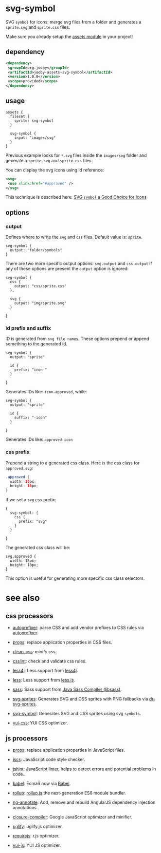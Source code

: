 # svg-symbol

SVG ```symbol``` for icons: merge svg files from a folder and generates a ```sprite.svg``` and ```sprite.css``` files.

Make sure you already setup the [assets module](https://github.com/jooby-project/jooby/tree/master/jooby-assets) in your project!

## dependency

```xml
<dependency>
 <groupId>org.jooby</groupId>
 <artifactId>jooby-assets-svg-symbol</artifactId>
 <version>1.0.0</version>
 <scope>provided</scope>
</dependency>
```

## usage

```
assets {
  fileset {
    sprite: svg-symbol
  }

  svg-symbol {
    input: "images/svg"
  }
}
```

Previous example looks for ```*.svg``` files inside the ```images/svg``` folder and generate a ```sprite.svg``` and ```sprite.css``` files.

You can display the svg icons using id reference:

```xml
<svg>
 <use xlink:href="#approved" />
</svg>
```

This technique is described here: <a href="https://css-tricks.com/svg-symbol-good-choice-icons">SVG `symbol` a Good Choice for Icons</a>

## options

### output

Defines where to write the ```svg``` and ```css``` files. Default value is: ```sprite```.

```
svg-symbol {
  output: "folder/symbols"
}
```

There are two more specific output options: ```svg.output``` and ```css.output``` if any of these options are present the ```output``` option is ignored:

```
svg-symbol {
  css {
    output: "css/sprite.css"
  },

  svg {
    output: "img/sprite.svg"
  }

}
```

### id prefix and suffix

ID is generated from ```svg file names```. These options prepend or append something to the generated id.

```
svg-symbol {
  output: "sprite"

  id {
    prefix: "icon-"
  }

}
```

Generates IDs like: ```icon-approved```, while:

```
svg-symbol {
  output: "sprite"

  id {
    suffix: "-icon"
  }

}
```

Generates IDs like: ```approved-icon```

### css prefix

Prepend a string to a generated css class. Here is the css class for ```approved.svg```:

```java
.approved {
  width: 18px;
  height: 18px;
}
```

If we set a ```svg``` css prefix:

```
{
  svg-symbol: {
    css {
      prefix: "svg"
    }
  }

}
```

The generated css class will be:

```
svg.approved {
  width: 18px;
  height: 18px;
}
```

This option is useful for generating more specific css class selectors.

# see also

## css processors

* [autoprefixer](https://github.com/jooby-project/jooby/tree/master/jooby-assets-autoprefixer): parse CSS and add vendor prefixes to CSS rules via [autoprefixer](https://github.com/postcss/autoprefixer).

* [props](https://github.com/jooby-project/jooby/tree/master/jooby-assets-props): replace application properties in CSS files.

* [clean-css](https://github.com/jooby-project/jooby/tree/master/jooby-assets-clean-css): minify css.

* [csslint](https://github.com/jooby-project/jooby/tree/master/jooby-assets-csslint): check and validate css rules.

* [less4j](https://github.com/jooby-project/jooby/tree/master/jooby-assets-less4j): Less support from [less4j](https://github.com/SomMeri/less4j).

* [less](https://github.com/jooby-project/jooby/tree/master/jooby-assets-less): Less support from [less.js](http://lesscss.org).

* [sass](https://github.com/jooby-project/jooby/tree/master/jooby-assets-sass): Sass support from <a href="https://github.com/bit3/jsass">Java Sass Compiler (libsass)</a>.

* [svg-sprites](https://github.com/jooby-project/jooby/tree/master/jooby-assets-svg-sprites): Generates SVG and CSS sprites with PNG fallbacks via [dr-svg-sprites](https://github.com/drdk/dr-svg-sprites).

* [svg-symbol](https://github.com/jooby-project/jooby/tree/master/jooby-assets-svg-symbol): Generates SVG and CSS sprites using svg `symbols`.

* [yui-css](https://github.com/jooby-project/jooby/tree/master/jooby-assets-yui-compressor): YUI CSS optimizer.

## js processors

* [props](https://github.com/jooby-project/jooby/tree/master/jooby-assets-props): replace application properties in JavaScript files.

* [jscs](https://github.com/jooby-project/jooby/tree/master/jooby-assets-jscs): JavaScript code style checker.

* [jshint](https://github.com/jooby-project/jooby/tree/master/jooby-assets-jshint): JavaScript linter, helps to detect errors and potential problems in code..

* [babel](https://github.com/jooby-project/jooby/tree/master/jooby-assets-babel): Ecma6 now via <a href="http://babeljs.io/">Babel</a>.

* [rollup](https://github.com/jooby-project/jooby/tree/master/jooby-assets-rollup): <a href="http://rollupjs.org/">rollup.js</a> the next-generation ES6 module bundler.

* [ng-annotate](https://github.com/jooby-project/jooby/tree/master/jooby-assets-ng-annotate): Add, remove and rebuild AngularJS dependency injection annotations.

* [closure-compiler](https://github.com/jooby-project/jooby/tree/master/jooby-assets-closure-compiler): Google JavaScript optimizer and minifier.

* [uglify](https://github.com/jooby-project/jooby/tree/master/jooby-assets-uglify): uglify.js optimizer.

* [requirejs](https://github.com/jooby-project/jooby/tree/master/jooby-assets-requirejs): r.js optimizer.

* [yui-js](https://github.com/jooby-project/jooby/tree/master/jooby-assets-yui-compressor#yui-js): YUI JS optimizer.
